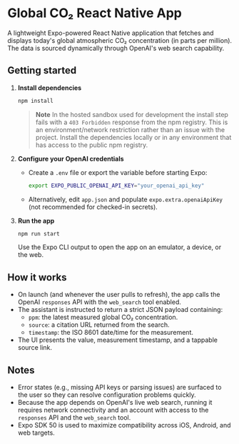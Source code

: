 # Global CO₂ React Native App

A lightweight Expo-powered React Native application that fetches and displays today&apos;s global atmospheric CO₂ concentration (in parts per million). The data is sourced dynamically through OpenAI&apos;s web search capability.

## Getting started

1. **Install dependencies**
   ```bash
   npm install
   ```

   > **Note**
   > In the hosted sandbox used for development the install step fails with a `403 Forbidden` response from the npm registry.
   > This is an environment/network restriction rather than an issue with the project. Install the dependencies locally or in
   > any environment that has access to the public npm registry.

2. **Configure your OpenAI credentials**
   - Create a `.env` file or export the variable before starting Expo:
     ```bash
     export EXPO_PUBLIC_OPENAI_API_KEY="your_openai_api_key"
     ```
   - Alternatively, edit `app.json` and populate `expo.extra.openaiApiKey` (not recommended for checked-in secrets).

3. **Run the app**
   ```bash
   npm run start
   ```
   Use the Expo CLI output to open the app on an emulator, a device, or the web.

## How it works

- On launch (and whenever the user pulls to refresh), the app calls the OpenAI `responses` API with the `web_search` tool enabled.
- The assistant is instructed to return a strict JSON payload containing:
  - `ppm`: the latest measured global CO₂ concentration.
  - `source`: a citation URL returned from the search.
  - `timestamp`: the ISO 8601 date/time for the measurement.
- The UI presents the value, measurement timestamp, and a tappable source link.

## Notes

- Error states (e.g., missing API keys or parsing issues) are surfaced to the user so they can resolve configuration problems quickly.
- Because the app depends on OpenAI&apos;s live web search, running it requires network connectivity and an account with access to the `responses` API and the `web_search` tool.
- Expo SDK 50 is used to maximize compatibility across iOS, Android, and web targets.
